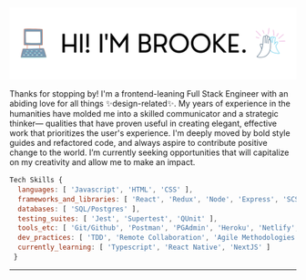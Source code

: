 ![Banner](https://github.com/brookeperkins/brookeperkins/blob/main/bpbanner.png)

<span align="center"> Thanks for stopping by! I'm a frontend-leaning Full Stack Engineer with an abiding love for all things ✨design-related✨. My years of experience in the humanities have molded me into a skilled communicator and a strategic thinker— qualities that have proven useful in creating elegant, effective work that prioritizes the user's experience. I'm deeply moved by bold style guides and refactored code, and always aspire to contribute positive change to the world. I’m currently seeking opportunities that will capitalize on my creativity and allow me to make an impact. </span>

```js
Tech Skills {
  languages: [ 'Javascript', 'HTML', 'CSS' ],
  frameworks_and_libraries: [ 'React', 'Redux', 'Node', 'Express', 'SCSS' ],
  databases: [ 'SQL/Postgres' ],
  testing_suites: [ 'Jest', 'Supertest', 'QUnit' ],
  tools_etc: [ 'Git/Github', 'Postman', 'PGAdmin', 'Heroku', 'Netlify', 'VSCode', 'Adobe CC' ],
  dev_practices: [ 'TDD', 'Remote Collaboration', 'Agile Methodologies' ],
  currently_learning: [ 'Typescript', 'React Native', 'NextJS' ]
 }
```

  ***
